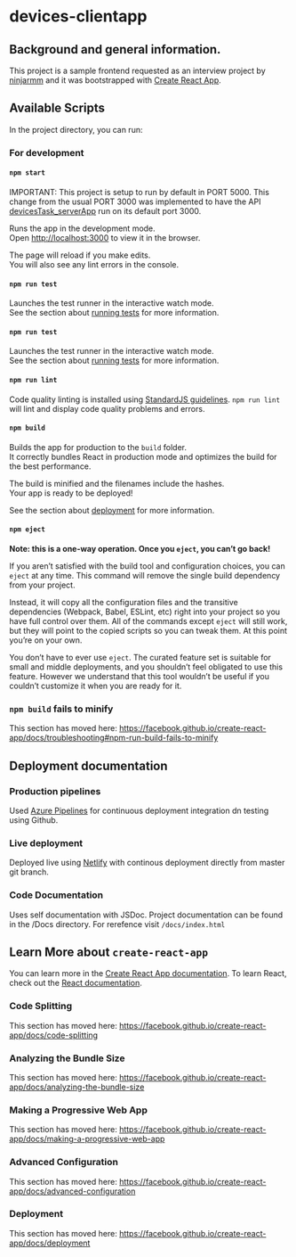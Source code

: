 # devices-clientapp

## Background and general information.

This project is a sample frontend requested as an interview project by [ninjarmm](https://www.ninjarmm.com/) and it was bootstrapped with [Create React App](https://github.com/facebook/create-react-app).


## Available Scripts

In the project directory, you can run:

### For development

#### `npm start`

IMPORTANT:  This project is setup to run by default in PORT 5000.  This change from the usual PORT 3000 was implemented to have the API [devicesTask_serverApp](https://github.com/NinjaMSP/devicesTask_serverApp) run on its default port 3000. <br />

Runs the app in the development mode.<br />
Open [http://localhost:3000](http://localhost:3000) to view it in the browser.

The page will reload if you make edits.<br />
You will also see any lint errors in the console.

#### `npm run test`

Launches the test runner in the interactive watch mode.<br />
See the section about [running tests](https://facebook.github.io/create-react-app/docs/running-tests) for more information.

#### `npm run test`

Launches the test runner in the interactive watch mode.<br />
See the section about [running tests](https://facebook.github.io/create-react-app/docs/running-tests) for more information.

#### `npm run lint`

Code quality linting is installed using [StandardJS guidelines](https://standardjs.com/). `npm run lint` will lint and display code quality problems and errors.

#### `npm build`

Builds the app for production to the `build` folder.<br />
It correctly bundles React in production mode and optimizes the build for the best performance.

The build is minified and the filenames include the hashes.<br />
Your app is ready to be deployed!

See the section about [deployment](https://facebook.github.io/create-react-app/docs/deployment) for more information.

#### `npm eject`

**Note: this is a one-way operation. Once you `eject`, you can’t go back!**

If you aren’t satisfied with the build tool and configuration choices, you can `eject` at any time. This command will remove the single build dependency from your project.

Instead, it will copy all the configuration files and the transitive dependencies (Webpack, Babel, ESLint, etc) right into your project so you have full control over them. All of the commands except `eject` will still work, but they will point to the copied scripts so you can tweak them. At this point you’re on your own.

You don’t have to ever use `eject`. The curated feature set is suitable for small and middle deployments, and you shouldn’t feel obligated to use this feature. However we understand that this tool wouldn’t be useful if you couldn’t customize it when you are ready for it.

### `npm build` fails to minify

This section has moved here: https://facebook.github.io/create-react-app/docs/troubleshooting#npm-run-build-fails-to-minify

## Deployment documentation

### Production pipelines
Used [Azure Pipelines](https://azure.microsoft.com/en-us/services/devops/pipelines/) for continuous deployment integration dn testing using Github.

### Live deployment
Deployed live using [Netlify](https://www.netlify.com/) with continous deployment directly from master git branch.

### Code Documentation
Uses self documentation with JSDoc.  Project documentation can be found in the /Docs directory.  For rerefence visit `/docs/index.html`

## Learn More about `create-react-app`

You can learn more in the [Create React App documentation](https://facebook.github.io/create-react-app/docs/getting-started).
To learn React, check out the [React documentation](https://reactjs.org/).

### Code Splitting

This section has moved here: https://facebook.github.io/create-react-app/docs/code-splitting

### Analyzing the Bundle Size

This section has moved here: https://facebook.github.io/create-react-app/docs/analyzing-the-bundle-size

### Making a Progressive Web App

This section has moved here: https://facebook.github.io/create-react-app/docs/making-a-progressive-web-app

### Advanced Configuration

This section has moved here: https://facebook.github.io/create-react-app/docs/advanced-configuration

### Deployment

This section has moved here: https://facebook.github.io/create-react-app/docs/deployment

